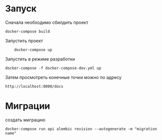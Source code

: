 # Запуск

Сначала необходимо сбилдить проект

    docker-compose build

Запустить проект

        docker-compose up

Запустить в режиме разработки

    docker-compose -f docker-compose-dev.yml up

Затем просмотреть конечные точки можно по адресу

    http://localhost:8000/docs

# Миграции

создать миграцию

    docker-compose run api alembic revision --autogenerate -m "migration name"
